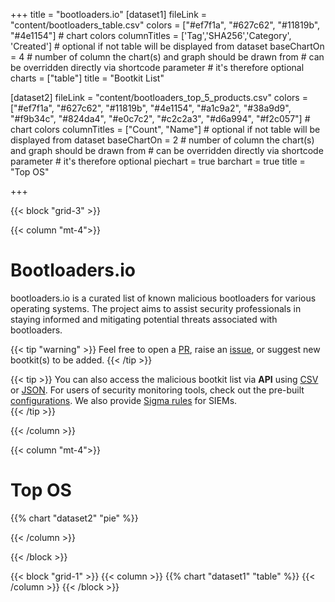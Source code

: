 +++
title = "bootloaders.io"
[dataset1]
  fileLink = "content/bootloaders_table.csv"
  colors = ["#ef7f1a", "#627c62", "#11819b", "#4e1154"] # chart colors
  columnTitles = ['Tag','SHA256','Category', 'Created'] # optional if not table will be displayed from dataset
  baseChartOn = 4 # number of column the chart(s) and graph should be drawn from # can be overridden directly via shortcode parameter # it's therefore optional
  charts = ["table"]
  title = "Bootkit List"

[dataset2]
  fileLink = "content/bootloaders_top_5_products.csv"
  colors = ["#ef7f1a", "#627c62", "#11819b", "#4e1154", "#a1c9a2", "#38a9d9", "#f9b34c", "#824da4", "#e0c7c2", "#c2c2a3", "#d6a994", "#f2c057"] # chart colors
  columnTitles = ["Count", "Name"] # optional if not table will be displayed from dataset
  baseChartOn = 2 # number of column the chart(s) and graph should be drawn from # can be overridden directly via shortcode parameter # it's therefore optional
  piechart = true
  barchart = true
  title = "Top OS"

+++

{{< block "grid-3" >}}

{{< column "mt-4">}}

# Bootloaders.io
bootloaders.io is a curated list of known malicious bootloaders for various operating systems. The project aims to assist security professionals in staying informed and mitigating potential threats associated with bootloaders.

{{< tip "warning" >}}
Feel free to open a [PR](https://github.com/magicsword-io/bootloaders/pulls), raise an [issue](https://github.com/magicsword-io/bootloaders/issues/new/choose "Open a Github Issue"), or suggest new bootkit(s) to be added.
{{< /tip >}}

{{< tip >}}
You can also access the malicious bootkit list via **API** using [CSV](api/bootloaders.csv) or [JSON](api/bootloaders.json). For users of security monitoring tools, check out the pre-built [configurations](https://github.com/magicsword-io/bootloaders/blob/main/detections/configs). We also provide [Sigma rules](https://github.com/magicsword-io/bootloaders/blob/main/detections/sigma) for SIEMs.  
{{< /tip >}}

{{< /column >}}

{{< column "mt-4">}}

# Top OS

{{% chart "dataset2" "pie" %}}

{{< /column >}}

{{< /block >}}

{{< block "grid-1" >}}
{{< column >}}
{{% chart "dataset1" "table" %}}
{{< /column >}}
{{< /block >}}
